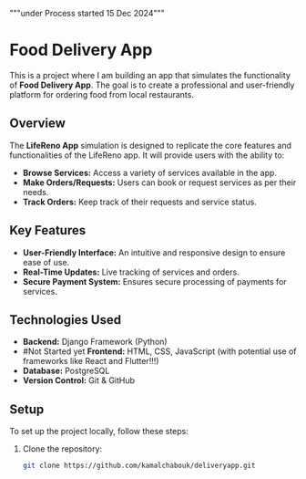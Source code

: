 """under Process started 15 Dec 2024"""
# Food Delivery App

This is a project where I am building an app that simulates the functionality of **Food Delivery App**. The goal is to create a professional and user-friendly platform for ordering food from local restaurants.


## Overview

The **LifeReno App** simulation is designed to replicate the core features and functionalities of the LifeReno app. It will provide users with the ability to:

- **Browse Services:** Access a variety of services available in the app.
- **Make Orders/Requests:** Users can book or request services as per their needs.
- **Track Orders:** Keep track of their requests and service status.

## Key Features

- **User-Friendly Interface:** An intuitive and responsive design to ensure ease of use.
- **Real-Time Updates:** Live tracking of services and orders.
- **Secure Payment System:** Ensures secure processing of payments for services.

## Technologies Used

- **Backend:** Django Framework (Python)
- #Not Started yet **Frontend:** HTML, CSS, JavaScript (with potential use of frameworks like React and Flutter!!!)
- **Database:** PostgreSQL
- **Version Control:** Git & GitHub

## Setup

To set up the project locally, follow these steps:

1. Clone the repository:
   ```bash
   git clone https://github.com/kamalchabouk/deliveryapp.git
